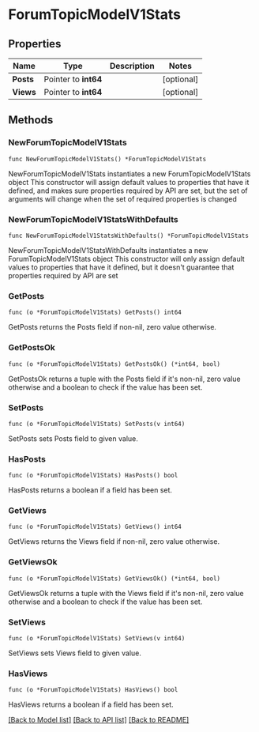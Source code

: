 # ForumTopicModelV1Stats

## Properties

Name | Type | Description | Notes
------------ | ------------- | ------------- | -------------
**Posts** | Pointer to **int64** |  | [optional] 
**Views** | Pointer to **int64** |  | [optional] 

## Methods

### NewForumTopicModelV1Stats

`func NewForumTopicModelV1Stats() *ForumTopicModelV1Stats`

NewForumTopicModelV1Stats instantiates a new ForumTopicModelV1Stats object
This constructor will assign default values to properties that have it defined,
and makes sure properties required by API are set, but the set of arguments
will change when the set of required properties is changed

### NewForumTopicModelV1StatsWithDefaults

`func NewForumTopicModelV1StatsWithDefaults() *ForumTopicModelV1Stats`

NewForumTopicModelV1StatsWithDefaults instantiates a new ForumTopicModelV1Stats object
This constructor will only assign default values to properties that have it defined,
but it doesn't guarantee that properties required by API are set

### GetPosts

`func (o *ForumTopicModelV1Stats) GetPosts() int64`

GetPosts returns the Posts field if non-nil, zero value otherwise.

### GetPostsOk

`func (o *ForumTopicModelV1Stats) GetPostsOk() (*int64, bool)`

GetPostsOk returns a tuple with the Posts field if it's non-nil, zero value otherwise
and a boolean to check if the value has been set.

### SetPosts

`func (o *ForumTopicModelV1Stats) SetPosts(v int64)`

SetPosts sets Posts field to given value.

### HasPosts

`func (o *ForumTopicModelV1Stats) HasPosts() bool`

HasPosts returns a boolean if a field has been set.

### GetViews

`func (o *ForumTopicModelV1Stats) GetViews() int64`

GetViews returns the Views field if non-nil, zero value otherwise.

### GetViewsOk

`func (o *ForumTopicModelV1Stats) GetViewsOk() (*int64, bool)`

GetViewsOk returns a tuple with the Views field if it's non-nil, zero value otherwise
and a boolean to check if the value has been set.

### SetViews

`func (o *ForumTopicModelV1Stats) SetViews(v int64)`

SetViews sets Views field to given value.

### HasViews

`func (o *ForumTopicModelV1Stats) HasViews() bool`

HasViews returns a boolean if a field has been set.


[[Back to Model list]](../README.md#documentation-for-models) [[Back to API list]](../README.md#documentation-for-api-endpoints) [[Back to README]](../README.md)


